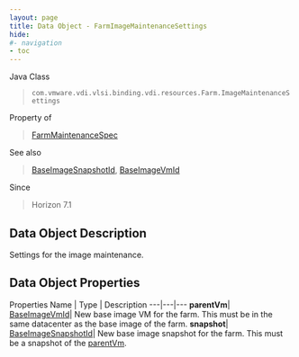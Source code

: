 ```yaml
---
layout: page
title: Data Object - FarmImageMaintenanceSettings
hide:
#- navigation
- toc
---
```






Java Class
> `com.vmware.vdi.vlsi.binding.vdi.resources.Farm.ImageMaintenanceSettings`

Property of
> [FarmMaintenanceSpec](vdi.resources.Farm.MaintenanceSpec.md#field_detail)

See also
> [BaseImageSnapshotId](vdi.entity.BaseImageSnapshotId.md), [BaseImageVmId](vdi.entity.BaseImageVmId.md)

Since
> Horizon 7.1


## Data Object Description

Settings for the image maintenance.

## Data Object Properties
Properties
Name |  Type |  Description
---|---|---
**parentVm**| [BaseImageVmId](vdi.entity.BaseImageVmId.md)|  New base image VM for the farm. This must be in the same datacenter as the base image of the farm.
**snapshot**| [BaseImageSnapshotId](vdi.entity.BaseImageSnapshotId.md)|  New base image snapshot for the farm. This must be a snapshot of the [parentVm](vdi.resources.Farm.ImageMaintenanceSettings.md#parentVm).


 
